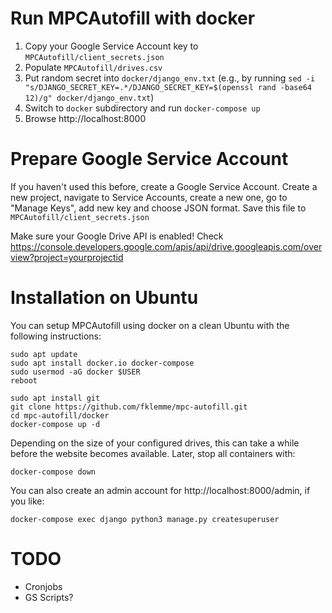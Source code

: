 # Run MPCAutofill with docker

1. Copy your Google Service Account key to `MPCAutofill/client_secrets.json`
2. Populate `MPCAutofill/drives.csv`
3. Put random secret into `docker/django_env.txt` (e.g., by running `sed -i "s/DJANGO_SECRET_KEY=.*/DJANGO_SECRET_KEY=$(openssl rand -base64 12)/g" docker/django_env.txt`)
4. Switch to `docker` subdirectory and run `docker-compose up`
5. Browse http://localhost:8000

# Prepare Google Service Account

If you haven't used this before, create a Google Service Account. Create a new project, navigate to Service Accounts, create a new one, go to "Manage Keys", add new key and choose JSON format. Save this file to `MPCAutofill/client_secrets.json`

Make sure your Google Drive API is enabled! Check
https://console.developers.google.com/apis/api/drive.googleapis.com/overview?project=yourprojectid

# Installation on Ubuntu

You can setup MPCAutofill using docker on a clean Ubuntu with the following instructions:

    sudo apt update
    sudo apt install docker.io docker-compose
    sudo usermod -aG docker $USER
    reboot

    sudo apt install git
    git clone https://github.com/fklemme/mpc-autofill.git
    cd mpc-autofill/docker
    docker-compose up -d

Depending on the size of your configured drives, this can take a while before the website becomes available.
Later, stop all containers with:

    docker-compose down

You can also create an admin account for http://localhost:8000/admin, if you like:

    docker-compose exec django python3 manage.py createsuperuser

# TODO

- Cronjobs
- GS Scripts?
